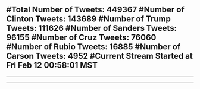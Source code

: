 #Total Number of Tweets: 449367 
#Number of Clinton Tweets: 143689
#Number of Trump Tweets: 111626
#Number of Sanders Tweets: 96155
#Number of Cruz Tweets: 76060
#Number of Rubio Tweets: 16885
#Number of Carson Tweets: 4952
#Current Stream Started at Fri Feb 12 00:58:01 MST
---
---
---
